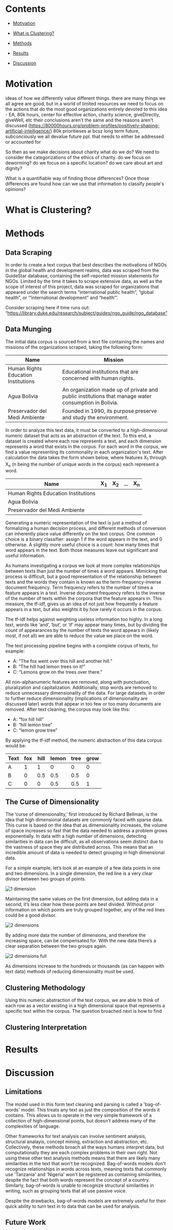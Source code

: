 ﻿# Contents

- [Motivation](#motivation)

- [What is Clustering?](#clustering)

- [Methods](#methods)

- [Results](#results)

- [Discussion](#discussion)


# Motivation <a name="motivation"></a>

ideas of how we differently value different things. 
there are many things we all agree are good, but in a world of limited resources we need to focus on the actions that do the most good
organizations entirely devoted to this idea - EA, 80k hours, center for effective action, charity science, giveDirectly, giveWell, etc
their conclusions aren't the same and the reasons aren't discussed (https://80000hours.org/problem-profiles/positively-shaping-artificial-intelligence/) 
80k prioritieses ai bcsz long term future, subconciously we all devalue future ppl. 
that needs to either be addressed or accounted for

So then as we make decisions about charity what do we do?
We need to consider the categorizations of the ethics of charity. 
do we focus on deworming? do we focus on a specific location? do we care about art and dignity?

What is a quantifiable way of finding those differences?
Once those differences are found how can we use that information to classify people's opinions?

# What is Clustering? <a name="clustering"></a>

# Methods <a name="methods"></a>

## Data Scraping

In order to create a text corpus that best describes the motivations of NGOs in the global health and development realms, data was scraped from the GuideStar database, containing the self-reported mission statements for NGOs. 
Limited by the time it takes to scrape extensive data, as well as the scope of interest of this project, data was scraped for organizations that appeared under the search terms “international public health”, “global health”, or ‘“international development” and “health”’.

Consider scraping here if time runs out: “https://library.duke.edu/research/subject/guides/ngo_guide/ngo_database”

## Data Munging

The initial data corpus is sourced from a text file containing the names and missions of the organizations scraped, taking the following form:

|Name			|Mission							|
|-----------------------|---------------------------------------------------------------|
|Human Rights Education Institutions|Educational institutions that are concerned with human rights.|
|Agua Bolivia|An organization made up of private and public institutions that manage water consumption in Bolivia.|
|Preservador del Medi Ambiente|Founded in 1990, its purpose preserve and study the environment.|

In order to analyze this text data, it must be converted to a high-dimensional numeric dataset that acts as an abstraction of the text. To this end, a dataset is created where each row represents a text, and each dimension represents a word that exists in the corpus. For each word in the corpus, we find a value representing its commonality in each organization's text. After calculation the data takes the form shown below, where features X<sub>1</sub> through X<sub>n</sub> (n being the number of unique words in the corpus) each represent a word.

|Name|X<sub>1</sub>|X<sub>2</sub>|...|X<sub>n</sub>|
|----|--|--|---|--|
|Human Rights Education Institutions|||||
|Agua Bolivia|||||
|Preservador del Medi Ambiente|||||

Generating a numeric representation of the text is just a method of formalizing a human decision process, and different methods of conversion can inherently place value differently on the text corpus. One common choice is a binary classifier: assign 1 if the word appears in the text, and 0 otherwise. A slightly more useful choice is a count: how many times that word appears in the text. Both those measures leave out significant and useful information. 

As humans investigating a corpus we look at more complex relationships between texts than just the number of times a word appears. Mimicking that process is difficult, but a good representation of the relationship between texts and the words they contain is known as the term-frequency-inverse document frequency. Term frequency refers to the number of times a feature appears in a text. Inverse document frequency refers to the inverse of the number of texts within the corpora that the feature appears in. This measure, the tf-idf, gives us an idea of not just how frequently a feature appears in a text, but also weights it by how rarely it occurs in the corpus. 

The tf-idf helps against weighting useless information too highly. In a long text, words like ‘and’, ‘but’, or ‘if’ may appear many times, but by dividing the count of appearances by the number of texts the word appears in (likely most, if not all) we are able to reduce the value we place on the word.
 
The text processing pipeline begins with a complete corpus of texts, for example:

- A: “The fox went over this hill and another hill.”
- B: “The hill had lemon trees on it!”
- C: “Lemons grow on the trees over there.”

All non-alphanumeric features are removed, along with punctuation, pluralization and capitalization. Additionally, stop words are removed to reduce unnecessary dimensionality of the data. For large datasets, in order to further reduce dimensionality (implications of dimensionality are discussed later) words that appear in too few or too many documents are removed. After text cleaning, the corpus may look like this:

- A: “fox hill hill”
- B: “hill lemon tree”
- C: “lemon grow tree”

By applying the tf-idf method, the numeric abstraction of this data corpus would be:

|Text|fox|hill|lemon|tree|grow|
|----|---|----|-----|----|----|
|A   |1  |1   |0    |0   |0   |
|B   |0  |0.5 |0.5  |0.5 |0   |
|C   |0  |0   |0.5  |0.5 |1   |

## The Curse of Dimensionality

The ‘curse of dimensionality,’ first introduced by Richard Bellman, is the idea that high dimensional datasets are commonly faced with sparse data. This curse is based on the idea that as dimensionality increases, the volume of space increases so fast that the data needed to address a problem grows exponentially. In data with a high number of dimensions, detecting similarities in data can be difficult, as all observations seem distinct due to the vastness of space they are distributed across. This means that an incredible amount of data is needed to detect grouping in high dimensional data. 

For a simple example, let’s look at an example of a few data points in one and two dimensions. In a single dimension, the red line is a very clear divisor between two groups of points. 

![1 dimension](https://github.com/amd112/clusteringEthics/blob/master/images/1_dim.jpg?raw=true "One Dimensional Division")

Maintaining the same values on the first dimension, but adding data in a second, it’s less clear how these points are best divided. Without prior information on which points are truly grouped together, any of the red lines could be a good divisor. 

![2 dimensions](https://github.com/amd112/clusteringEthics/blob/master/images/2_dim.jpg?raw=true "Two Dimensional Unclear Division")
 
By adding more data the number of dimensions, and therefore the increasing space, can be compensated for. With the new data there’s a clear separation between the two groups again. 

![2 dimensions full](https://github.com/amd112/clusteringEthics/blob/master/images/2_dim_full.jpg?raw=true "Two Dimensional Clear Division")

As dimensions increase to the hundreds or thousands (as can happen with text data) methods of reducing dimensionality must be used. 

## Clustering Methodology

Using this numeric abstraction of the text corpus, we are able to think of each row as a vector existing in a high dimensional space that represents a specific text within the corpus. The question broached next is how to find

## Clustering Interpretation

# Results <a name="results"></a>

# Discussion <a name="discussion"></a>

## Limitations

The model used in this form text cleaning and parsing is called a 'bag-of-words' model. This treats any text as just the composition of the words it contains. This allows us to operate in the very simple framework of a collection of high-dimensional points, but doesn't address many of the complexities of language. 

Other frameworks for text analysis can involve sentiment analysis, structural analayis, concept mining, extraction and abstraction, etc. Collectively, these methods broach all the ways humans interpret data, but computationally they are each complex problems in their own right. Not using these other text analysis methods means that there are likely many similarities in the text that won't be recognized. Bag-of-words models don't recognize relationships in words across texts, meaning texts that commonly use 'Tanzania' and 'Nigeria' won't be registered as containing similarities, despite the fact that both words represent the concept of a country. Similarly, bag-of-words is unable to recognize structural similarities in writing, such as grouping texts that all use passive voice. 

Despite the drawbacks, bag-of-words models are extremely useful for their quick ability to turn text in to data that can be used for analysis. 

## Future Work
